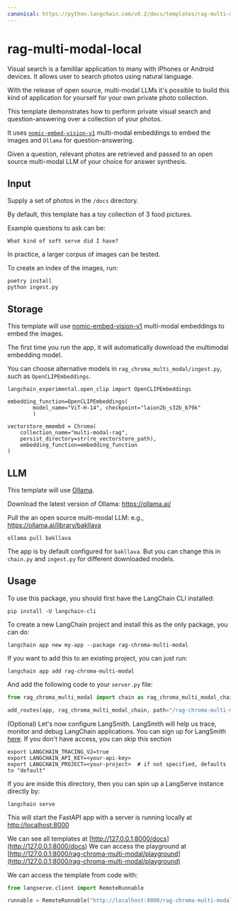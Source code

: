 ```yaml
---
canonical: https://python.langchain.com/v0.2/docs/templates/rag-multi-modal-local/
---
```


# rag-multi-modal-local

Visual search is a famililar application to many with iPhones or Android devices. It allows user to search photos using natural language.
  
With the release of open source, multi-modal LLMs it's possible to build this kind of application for yourself for your own private photo collection.

This template demonstrates how to perform private visual search and question-answering over a collection of your photos.

It uses [`nomic-embed-vision-v1`](https://huggingface.co/nomic-ai/nomic-embed-vision-v1) multi-modal embeddings to embed the images and `Ollama` for question-answering.
 
Given a question, relevant photos are retrieved and passed to an open source multi-modal LLM of your choice for answer synthesis.
 


## Input

Supply a set of photos in the `/docs` directory. 

By default, this template has a toy collection of 3 food pictures.

Example questions to ask can be:
```
What kind of soft serve did I have?
```

In practice, a larger corpus of images can be tested.

To create an index of the images, run:
```
poetry install
python ingest.py
```

## Storage

This template will use [nomic-embed-vision-v1](https://huggingface.co/nomic-ai/nomic-embed-vision-v1) multi-modal embeddings to embed the images.

The first time you run the app, it will automatically download the multimodal embedding model.


You can choose alternative models in `rag_chroma_multi_modal/ingest.py`, such as `OpenCLIPEmbeddings`.
```
langchain_experimental.open_clip import OpenCLIPEmbeddings

embedding_function=OpenCLIPEmbeddings(
        model_name="ViT-H-14", checkpoint="laion2b_s32b_b79k"
        )

vectorstore_mmembd = Chroma(
    collection_name="multi-modal-rag",
    persist_directory=str(re_vectorstore_path),
    embedding_function=embedding_function
)
```

## LLM

This template will use [Ollama](https://python.langchain.com/docs/integrations/chat/ollama#multi-modal).

Download the latest version of Ollama: https://ollama.ai/

Pull the an open source multi-modal LLM: e.g., https://ollama.ai/library/bakllava

```
ollama pull bakllava
```

The app is by default configured for `bakllava`. But you can change this in `chain.py` and `ingest.py` for different downloaded models.

## Usage

To use this package, you should first have the LangChain CLI installed:

```shell
pip install -U langchain-cli
```

To create a new LangChain project and install this as the only package, you can do:

```shell
langchain app new my-app --package rag-chroma-multi-modal
```

If you want to add this to an existing project, you can just run:

```shell
langchain app add rag-chroma-multi-modal
```

And add the following code to your `server.py` file:
```python
from rag_chroma_multi_modal import chain as rag_chroma_multi_modal_chain

add_routes(app, rag_chroma_multi_modal_chain, path="/rag-chroma-multi-modal")
```

(Optional) Let's now configure LangSmith. 
LangSmith will help us trace, monitor and debug LangChain applications. 
You can sign up for LangSmith [here](https://smith.langchain.com/). 
If you don't have access, you can skip this section

```shell
export LANGCHAIN_TRACING_V2=true
export LANGCHAIN_API_KEY=<your-api-key>
export LANGCHAIN_PROJECT=<your-project>  # if not specified, defaults to "default"
```

If you are inside this directory, then you can spin up a LangServe instance directly by:

```shell
langchain serve
```

This will start the FastAPI app with a server is running locally at 
[http://localhost:8000](http://localhost:8000)

We can see all templates at [http://127.0.0.1:8000/docs](http://127.0.0.1:8000/docs)
We can access the playground at [http://127.0.0.1:8000/rag-chroma-multi-modal/playground](http://127.0.0.1:8000/rag-chroma-multi-modal/playground)  

We can access the template from code with:

```python
from langserve.client import RemoteRunnable

runnable = RemoteRunnable("http://localhost:8000/rag-chroma-multi-modal")
```